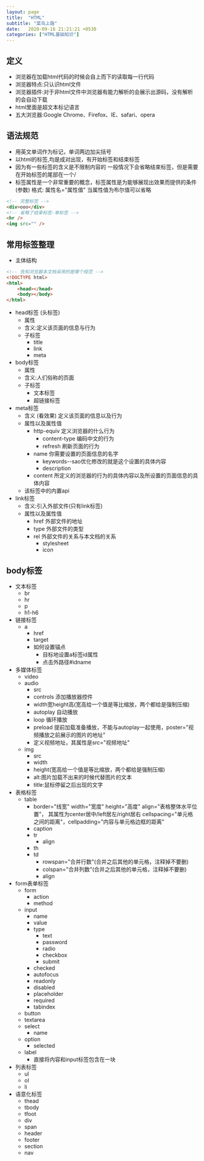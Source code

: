 ```yaml
---
layout: page
title:  "HTML"
subtitle: "菜鸟上路"
date:   2020-09-16 21:21:21 +0530
categories: ["HTML基础知识"]
---
```


## 定义

- 浏览器在加载html代码的时候会自上而下的读取每一行代码
- 浏览器特点:只认识html文件
- 浏览器插件:对于非html文件中浏览器有能力解析的会展示出源码，没有解析的会自动下载
- html里面是超文本标记语言
- 五大浏览器:Google Chrome、Firefox、IE、safari、opera

## 语法规范

- 用英文单词作为标记，单词两边加尖括号
- 以html的标签,均是成对出现，有开始标签和结束标签
- 因为有一些标签的含义是不限制内容的 一般情况下会省略结束标签，但是需要在开始标签的尾部在一个/
- 标签属性是一个非常重要的概念，标签属性是为能够展现出效果而提供的条件(参数) 格式: 属性名="属性值" 当属性值为布尔值可以省略

```html
<!-- 完整标签 -->
<div>ooo</div>
<!-- 省略了结束标签-单标签 -->
<hr />
<img src="" />
```

## 常用标签整理

-  主体结构

```html
<!-- 告知浏览器本文档采用的是哪个规范 -->
<!DOCTYPE html>
<html>
    <head></head>
    <body></body>
</html>
```

- head标签 (头标签)
    - 属性
    - 含义:定义该页面的信息与行为
    - 子标签
        - title
        - link
        - meta
- body标签
    - 属性
    - 含义:人们俗称的页面
    - 子标签
        - 文本标签
        - 超链接标签
- meta标签
    - 含义 (看效果) 定义该页面的信息以及行为
    - 属性以及属性值
        - http-equiv 定义浏览器的什么行为
            - content-type 编码中文的行为
            - refresh 刷新页面的行为
        - name 你需要设置的页面信息的名字
            - keywords--sao优化修改的就是这个设置的具体内容
            - description
        - content 所定义的浏览器的行为的具体内容以及所设置的页面信息的具体内容
    - 该标签中的内置api
- link标签
    - 含义:引入外部文件(只有link标签)
    - 属性以及属性值
        - href 外部文件的地址
        - type 外部文件的类型
        - rel 外部文件的关系与本文档的关系
            - stylesheet
            - icon

## body标签
- 文本标签
    - br
    - hr
    - p
    - h1-h6
- 链接标签
    - a
        - href
        - target
        - 如何设置锚点
            - 目标地设置a标签id属性
            - 点击外路径#idname
- 多媒体标签
    - video
    - audio
        - src
        - controls 添加播放器控件
        - width宽height高(宽高给一个值是等比缩放，两个都给是强制压缩)
        - autoplay 自动播放
        - loop 循环播放
        - preload 提前加载准备播放，不能与autoplay一起使用，poster="视频播放之前展示的图片的地址"
        - 定义视频地址，其属性是src="视频地址"
    - img
        - src
        - width
        - height(宽高给一个值是等比缩放，两个都给是强制压缩)
        - alt:图片加载不出来的时候代替图片的文本
        - title:鼠标停留之后出现的文字
- 表格标签
    - table
        - border="线宽" width="宽度" height="高度" align="表格整体水平位置"，
          其属性为center居中/left居左/right居右 
          cellspacing="单元格之间的距离"，cellpadding="内容与单元格边框的距离"
        - caption
        - tr
            - align
        - th
        - td
            - rowspan="合并行数"(合并之后其他的单元格，注释掉不要删)
            - colspan="合并列数"(合并之后其他的单元格，注释掉不要删)
            - align
- form表单标签
    - form 
        - action
        - method
    - input
        - name
        - value
        - type
            - text
            - password
            - radio
            - checkbox
            - submit
        - checked
        - autofocus
        - readonly
        - disabled
        - placeholder
        - required
        - tabindex
    - button
    - textarea
    - select
        - name
    - option
        - selected
    - label
        - 直接将内容和input标签包含在一块
- 列表标签
    - ul
    - ol
    - li
- 语意化标签
    - thead
    - tbody
    - tfoot
    - div
    - span
    - header
    - footer
    - section
    - nav